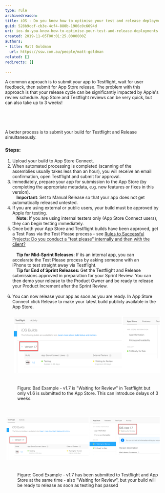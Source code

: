 ```yaml
---
type: rule
archivedreason: 
title: iOS - Do you know how to optimise your test and release deployments?
guid: 528b9ccf-cb3e-4cf4-880b-1906c0c6694d
uri: ios-do-you-know-how-to-optimise-your-test-and-release-deployments
created: 2019-11-05T00:01:25.0000000Z
authors:
- title: Matt Goldman
  url: https://ssw.com.au/people/matt-goldman
related: []
redirects: []

---
```



​A common approach is to submit your app to Testflight, wait for user feedback, then submit for App Store release. The problem with this approach is that your release cycle can be significantly impacted by Apple's review schedule. App Store and Testflight reviews can be very quick, but can also take up to 3 weeks!<br><div><br></div>
<br><excerpt class='endintro'></excerpt><br>
<p>A better process is to submit your build for Testflight and Release simultaneously.<br></p><h3 class="ssw15-rteElement-H3">​​Steps:<br></h3><ol><li>Upload your build to App Store Connect.</li><li>When automated processing is completed (scanning of the assemblies usually takes less than an hour), you will receive an email confirmation, open Testflight and submit for approval.<br></li><li>Immediately, prepare your app for submission to the App Store (by completing the appropriate metadata, e.g. new features or fixes in this version).<br><strong>    Important</strong>: Set to Manual Release so that your app does not get automatically released untested.<br></li><li>If you are using external or public users, your build must be approved by Apple for testing.<br><strong>    Note:</strong> If you are using internal testers only (App Store Connect users), they can begin testing immediately.​<br></li><li>Once both your App Store and Testflight builds have been approved, get a Test Pass via the Test Please process - see <a href=/do-you-conduct-a-test-please-internally-and-then-with-the-client>Rules to Successful Projects: Do you conduct a "test please" internally and then with the client?​</a><br>​<br><strong>    Tip for Mid-Sprint Releases</strong>: If its an internal app, you can accelarate the Test Please process by asking someone with an iPhone to test straight away via Testflight.<br><strong>    Tip for End of Sprint Releases: </strong>Get the Testflight and Release submissions approved in preparation for your Sprint Review. You can then demo your release to the Product Owner and be ready to release your Product Increment after the Sprint Review.<br><br></li><li>You can now release your app as soon as you are ready. In App Store Connect click Release to make your latest build publicly available in the App Store.<br><br><img src="bad-example-new.png" alt="bad-example-new.png" style="margin:5px;width:808px;" /><br><br></li></ol><dd class="ssw15-rteElement-FigureBad">​​Figure: Bad Example - v1.7 is "Waiting for Review" in Testflight but only v1.6 is submitted to the App Store. This can introduce delays of 3 weeks.<br></dd><p class="ssw15-rteElement-P">​​​​<br></p><p class="ssw15-rteElement-P"><img src="good-example-new.png" alt="good-example-new.png" style="margin:5px;width:808px;" /><br><br></p><dd class="ssw15-rteElement-FigureGood">​​Figure: Good Example - v1.7 has been submitted to Testflight and App Store at the same time - also "Waiting for Review", but your build will be ready to release as soon as testing has passed<br><br></dd><p class="ssw15-rteElement-P"><br></p>


